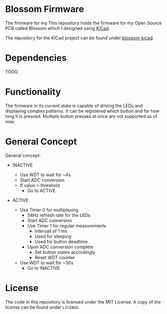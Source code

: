 # Blossom Firmware
The firmware for my 
This repository holds the firmware for my Open Source PCB called Blossom which I designed using [KiCad](https://www.kicad.org/).

The repository for the KiCad project can be found under [blossom-kicad](https://github.com/mole99/blossom-kicad).

# Dependencies

TODO

# Functionality

The firmware in its current state is capable of driving the LEDs and displaying complex patterns. It can be registered which button and for how long it is pressed. Multiple button presses at once are not supported as of now.

# General Concept

General concept:

- INACTIVE 
	- Use WDT to wait for ~4s
  - Start ADC conversion
  - If value > threshold
  	- Go to ACTIVE
  
- ACTIVE
  - Use Timer 0 for multiplexing
  	- 54Hz refresh rate for the LEDs
  	- Start ADC conversion
	- Use Timer 1 for regular measurements
		- Intervall of 1 ms
		- Used for sleeping
		- Used for button deadtime
	- Upon ADC conversion complete
		- Set button states accordingly
		- Reset WDT counter
  - Use WDT to wait for ~30s
  	- Go to INACTIVE

# License

The code in this repository is licensed under the MIT License. A copy of the license can be found under `LICENSE`.